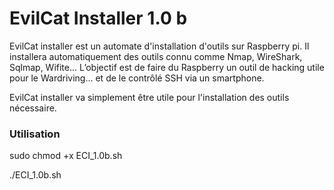 # EvilCat Installer 1.0 b #

EvilCat installer est un automate d'installation d'outils sur Raspberry pi.
Il installera automatiquement des outils connu comme Nmap, WireShark, Sqlmap, Wifite...
L’objectif est de faire du Raspberry un outil de hacking utile pour le Wardriving... et de le contrôlé SSH via un smartphone.

EvilCat installer va simplement être utile pour l'installation des outils nécessaire.

### Utilisation ###

sudo chmod +x ECI_1.0b.sh

./ECI_1.0b.sh


